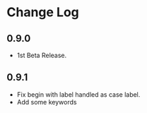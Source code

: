 # Change Log

## 0.9.0

* 1st Beta Release.


## 0.9.1

* Fix begin with label handled as case label.
* Add some keywords

